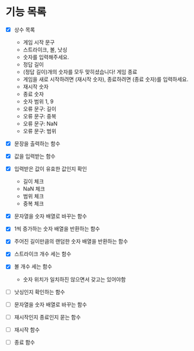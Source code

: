 # 기능 목록

- [x] 상수 목록

  - 게임 시작 문구
  - 스트라이크, 볼, 낫싱
  - 숫자를 입력해주세요.
  - 정답 길이
  - (정답 길이)개의 숫자를 모두 맞히셨습니다! 게임 종료
  - 게임을 새로 시작하려면 (재시작 숫자), 종료하려면 (종료 숫자)를 입력하세요.
  - 재시작 숫자
  - 종료 숫자
  - 숫자 범위 1, 9
  - 오류 문구: 길이
  - 오류 문구: 중복
  - 오류 문구: NaN
  - 오류 문구: 범위

- [x] 문장을 출력하는 함수

- [x] 값을 입력받는 함수
- [x] 입력받은 값이 유효한 값인지 확인

  - 길이 체크
  - NaN 체크
  - 범위 체크
  - 중복 체크

- [x] 문자열을 숫자 배열로 바꾸는 함수
- [x] 1씩 증가하는 숫자 배열을 반환하는 함수
- [x] 주어진 길이만큼의 랜덤한 숫자 배열을 반환하는 함수
- [x] 스트라이크 개수 세는 함수
- [x] 볼 개수 세는 함수
  - 숫자 위치가 일치하진 않으면서 갖고는 있어야함
- [ ] 낫싱인지 확인하는 함수
- [ ] 문자열을 숫자 배열로 바꾸는 함수
- [ ] 재시작인지 종료인지 묻는 함수
- [ ] 재시작 함수
- [ ] 종료 함수
